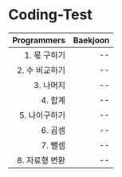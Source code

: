 # Coding-Test

|    Programmers | Baekjoon |
| -------------: | -------: |
|   1. 몫 구하기 |       -- |
| 2. 수 비교하기 |       -- |
|      3. 나머지 |       -- |
|        4. 합계 |       -- |
|  5. 나이구하기 |       -- |
|        6. 곱셈 |       -- |
|        7. 뺄셈 |       -- |
| 8. 자료형 변환 |       -- |

